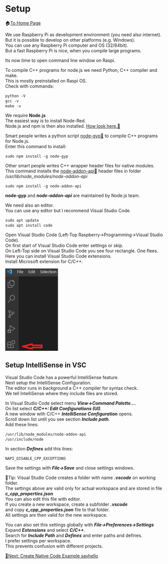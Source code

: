 # Setup
🏠[To Home Page](README.md)

We use Raspberry Pi as development environment (you need also internet).<br>
But it is possible to develop on other platforms (e.g. Windows).<br>
You can use any Raspberry Pi computer and OS (32/64bit).<br>
But a fast Raspberry Pi is nice, when you compile large programs.<br>

Its now time to open command line window on Raspi.<br>


To compile C++ programs for node.js we need Python, C++ compiler and make.<br>
This is mostly preinstalled on Raspi OS.<br>
Check with commands:<br>

```
python -V
gcc -v
make -v
```

We require **Node.js**<br>
The easiest way is to install Node-Red.<br>
Node.js and npm is then also installed.
[How look here.📌](https://nodered.org/docs/getting-started/raspberrypi)

Smart people writes a python script [node-gyp📌](https://github.com/nodejs/node-gyp) to compile C++ programs for Node.js.<br>
Enter this command to install:<br> 

```
sudo npm install -g node-gyp
```

Other smart people writes C++ wrapper header files for native modules.<br> 
This command installs the [node-addon-api📌](https://github.com/nodejs/node-addon-api) header files in folder<br>
*/usr/lib/node_modules/node-addon-api*<br>
```
sudo npm install -g node-addon-api
```
**node-gyp** and ***node-addon-api*** are maintained by Node.js team.<br>

We need also an editor.<br> 
You can use any editor but I recommend Visual Studio Code.

```
sudo apt update
sudo apt install code
```

Open Visual Studio Code (Left-Top Raspberry->Programming->Visual Studio Code).<br>
On first start of Visual Studio Code enter settings or skip.<br>
On Left-Top side on Visual Studio Code you see four rectangle. One flees.<br>
Here you can install Visual Studio Code extensions.<br>
Install Microsoft extension for C/C++.<br>

![VSC Extension](/images/vsextension.png "VSC Extension")

## Setup IntelliSense in VSC
Visual Studio Code has a powerful IntelliSense feature.<br>
Next setup the IntelliSense Configuration.<br>
The editor runs in background a C++ compiler for syntax check.<br>
We tell IntelliSense where they include files are stored.<br>

In Visual Studio Code select menu ***View->Command Palette...***.<br>
On list select ***C/C++: Edit Configurations (UI)***.<br>
A new window with C/C++ ***IntelliSense Configuration*** opens.<br>
Scroll down list until you see section ***Include path***.<br>
Add these lines:
```
/usr/lib/node_modules/node-addon-api
/usr/include/node
```
In section ***Defines*** add this lines:
```
NAPI_DISABLE_CPP_EXCEPTIONS
```
Save the settings with ***File->Save*** and close settings windows.<br>

📍Tip: Visual Studio Code creates a folder with name ***.vscode*** on working folder.<br>
The settings above are valid only for actual workspace and are stored in file<br>
***c_cpp_properties.json***<br>
You can also edit this file with editor.<br>
If you create a new workspace, create a subfolder ***.vscode***<br>
and copy ***c_cpp_properties.json*** file to that folder.<br>
All settings are then valid for the new workspace.<br>

You can also set this settings globally with ***File->Preferences->Settings***<br>
Expand ***Extensions*** and select ***C/C++***.<br>
Search for ***Include Path*** and ***Defines*** and enter paths and defines.<br>
I prefer settings per workspace.<br>
This prevents confusion with different projects.<br> 

[🧾Next: Create Native Code Example sayhello ](create.md)

